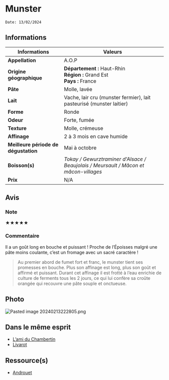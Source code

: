 # Munster
```
Date: 13/02/2024
```
## Informations

| Informations | Valeurs |
| ---- | ---- |
| **Appellation** | A.O.P |
| **Origine géographique** | **Département :** Haut-Rhin<br>**Région :** Grand Est<br>**Pays :** France   |
| **Pâte** | Molle, lavée |
| **Lait** | Vache, lair cru (munster fermier), lait pasteurisé (munster laitier) |
| **Forme** | Ronde |
| **Odeur** | Forte, fumée |
| **Texture** | Molle, crémeuse |
| **Affinage** | 2 à 3 mois en cave humide |
| **Meilleure période de dégustation** | Mai à octobre |
| **Boisson(s)** | *Tokay / Gewurztraminer d'Alsace / Beaujolais / Meursault / Mâcon et mâcon-villages* |
| **Prix** | N/A |

## Avis
### Note
★★★★★
### Commentaire
Il a un goût long en bouche et puissant ! Proche de l’Époisses malgré une pâte moins coulante, c’est un fromage avec un sacré caractère !

> Au premier abord de fumet fort et franc, le munster tient ses promesses en bouche. Plus son affinage est long, plus son goût et affirmé et puissant. Durant cet affinage il est frotté à l’eau enrichie de culture de ferments tous les 2 jours, ce qui lui confère sa croûte orangée qui recouvre une pâte souple et onctueuse.

## Photo
![Pasted image 20240213222805.png](./M%C3%A9dias/Pasted%20image%2020240213222805.png)

## Dans le même esprit
* [L’ami du Chambertin](./L%E2%80%99ami%20du%20Chambertin.md)
* [Livarot](./Livarot.md)

## Ressource(s)
* [Androuet](http://androuet.com/Munster-133.html)